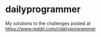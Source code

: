 # dailyprogrammer
My solutions to the challenges posted at https://www.reddit.com/r/dailyprogrammer
